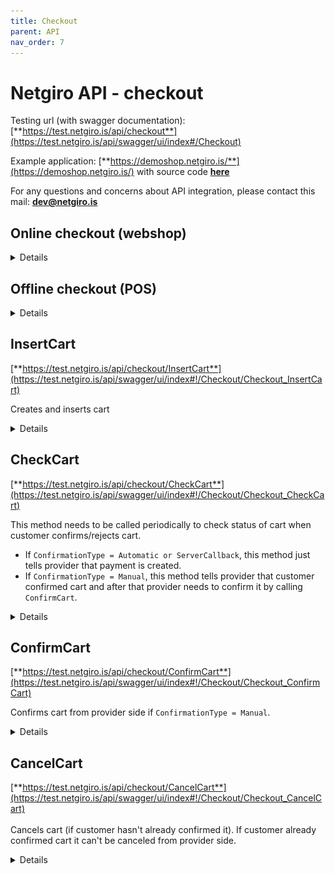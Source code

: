 ```yaml
---
title: Checkout
parent: API
nav_order: 7
---
```


# Netgiro API - checkout

Testing url (with swagger documentation): [**https://test.netgiro.is/api/checkout**](https://test.netgiro.is/api/swagger/ui/index#/Checkout)

Example application: [**https://demoshop.netgiro.is/**](https://demoshop.netgiro.is/) with source code [**here**](https://github.com/netgiro/api-demo-client)

For any questions and concerns about API integration, please contact this mail: **dev@netgiro.is**

## Online checkout (webshop)
<details><summary>Details</summary>
<p>
	
### Chronology
1. Provider calls `InsertCart` (specifies `ConfirmationType` and `CustomerId`)
2. Customer confirms cart *
3. Provider confirms cart **
	- If `ConfirmationType = Automatic` => Cart is confirmed automatically on server and provider just calls `CheckCart` periodically to check status of cart
	- If `ConfirmationType = Manual` => Provider calls `ConfirmCart`
	- If `ConfirmationType = ServerCallback` => Provider gets callback from server that cart is confirmed

### *Customer can confirm cart in 1 way (`CustomerId` param on `InsertCart`):
- If provider entered **GSM** as `CustomerId`
	- Customer gets **push notification** where he can accept/reject payment request (if customer doesn't have Netgiro mobile app he gets SMS to install it)

### **Provider can confirm cart in 3 ways (`ConfirmationType` param on `InsertCart`):
- If provider specified **ServerCallback** as `ConfirmationType` (`CallbackUrl` has to be specified)
	- Provider gets callback from server that payment is created
	- Provider doesn't need to confirm cart, just calls `CheckCart` periodically and checks if payment is created (or canceled if customer rejected)

- If provider specified **Automatic** as `ConfirmationType`
	- Server automatically creates payment after customer confirmation
	- Provider doesn't need to confirm cart, just calls `CheckCart` periodically and checks if payment is created (or canceled if customer rejected)

- If provider specified **Manual** as `ConfirmationType`
	- Server creates reservation after customer confirmation
	- Provider calls `CheckCart` periodically and checks if reservation is created (or canceled if customer rejected)
		- When `CheckCart` returns that reservation is created, provider needs to call `ConfirmCart` to create payment

	### Process flow

	![ng-checkout-flow-gsm](https://raw.githubusercontent.com/netgiro/netgiro.github.io/master/images/ng_checkout_flow_gsm_v2.png)
</p>
</details>

## Offline checkout (POS)
<details><summary>Details</summary>
<p>
	
### Chronology
1. Provider calls `InsertCart` (specifies `ConfirmationType` and `CustomerId`)
	- If provider didn't specified `CustomerId` he needs to call `ConfirmCart` (with `CustomerId`) after `InsertCart`
2. Customer confirms cart *
3. Provider confirms cart **
	- If `ConfirmationType = Automatic` => Cart is confirmed automatically on server and provider just calls `CheckCart` periodically to check status of cart
	- If `ConfirmationType = Manual` => Provider calls `ConfirmCart`
	- If `ConfirmationType = ServerCallback` => Provider gets callback from server that cart is confirmed
    
### *Customer can confirm cart in 3 ways (`CustomerId` param on `InsertCart` or `ConfirmCart`):
- If provider entered **GSM** as `CustomerId`
	- Customer gets **push notification** where he can accept/reject payment request (if customer doesn't have Netgiro mobile app he gets SMS to install it)
	- Customer accepts payment request

- If provider entered **SSN** as `CustomerId`
	- Customer gets **SMS with payment code**
	- Provider enters payment code and calls `ConfirmCart`

- If provider entered **AppCode** (customer reads it from mobile app) as `CustomerId`
	- Provider calls `ConfirmCart`
		
### **Provider can confirm cart in 3 ways (`CustomerId` param on `InsertCart`):
- If provider specified **ServerCallback** as `ConfirmationType` (`CallbackUrl` has to be specified)
	- **this is only possible if POS is connected with server which can receive callback from Netgiro api**
	- Provider gets callback from server that payment is created
	- Provider doesn't need to confirm cart, just calls `CheckCart` periodically and checks if payment is created (or canceled if customer rejected)

- If provider specified **Automatic** as `ConfirmationType`
	- Server automatically creates payment after customer confirmation
	- Provider doesn't need to confirm cart, just calls `CheckCart` periodically and checks if payment is created (or canceled if customer rejected)

- If provider specified **Manual** as `ConfirmationType`
	- Server creates reservation after customer confirmation
	- Provider calls `CheckCart` periodically and checks if reservation is created (or canceled if customer rejected)
	- When `CheckCart` returns that reservation is created, provider needs to call `ConfirmCart` to create payment
</p>
</details>

## InsertCart
[**https://test.netgiro.is/api/checkout/InsertCart**](https://test.netgiro.is/api/swagger/ui/index#!/Checkout/Checkout_InsertCart)

Creates and inserts cart

<details><summary>Details</summary>
<p>
	
Request body:

| Name  | Required | Description |
| ------------- | ------------- |------------- |
| Amount  | Yes | Total amount of the purchase  |
| Reference  | Yes | Reference |
| CustomerId* | Yes | SSN, SMS code, AppCode or GSM number for client identification |
| ConfirmationType** | Yes | Provider's way of confirming purchases after customer confirmation |
| CallbackUrl***| No | Url to which will be made post request after customer has confirmed the sale |
| Description | No | Purchase description |

***SSN** for testing is **1111111119**, **GSM** for testing is **7700001**

**Confirmation type values: `0 - automatic`, `1 - server callback`, `2 - manual`

***If you provide `CallbackUrl` on `InsertCart`:
  - Callback on that url will be received when customer confirms payment request in mobile app
  - Callback won't be received if customer cancelled, but `CheckCart` will check that cart is canceled
 <br> <br>

Response body:

| Name | Values |
| ------------- |------------- |
| Success | true, false |
| ResultCode | 200, 400 (or any other error code) |
| TransactionId | GUID (cart identifier used later for checking or canceling cart) |
| ProcessCartCheckIntervalMiliseconds | int? (The pace how often the cart should be checked by provider) |

Possible responses for `InsertCart`:
  - Successful insert
      - Success = true
      - ResultCode = Success (200)
      - TransactionId = GUID

  - Wrong gsm (or not a customer) or any other validation error
    - Success = false
    - ResultCode = GenericError (400) or any other error code
</p>
</details>

## CheckCart
[**https://test.netgiro.is/api/checkout/CheckCart**](https://test.netgiro.is/api/swagger/ui/index#!/Checkout/Checkout_CheckCart)

This method needs to be called periodically to check status of cart when customer confirms/rejects cart.
- If `ConfirmationType = Automatic or ServerCallback`, this method just tells provider that payment is created.
- If `ConfirmationType = Manual`, this method tells provider that customer confirmed cart and after that provider needs to confirm it by calling `ConfirmCart`.

<details><summary>Details</summary>
<p>
	
Request body:

| Name  | Required | Description |
| ------------- | ------------- |------------- |
| TransactionId  | Yes | Cart identifier  |

<br><br>
Response body:

| Name  | Values |
| ------------- | ------------- |
| Success | true, false |
| PaymentSuccessful | true, false (describes if cart is confirmed by customer) |
| ResultCode | 10200, 10201, 10425, 10426 |
| PaymentInfo | object with data about payment |

PayementInfo body:

| Name  | Values |
| ------------- | ------------- |
| TransactionId | Identifier of the payment in Netgíró system |
| InvoiceNumber | Invoice number for the payment |
| ReferenceNumber | Reference number parameter from the request, identifying the order in the providers system |
| StatusId | Status of payment: 1 - unconfirmed, 2 - confirmed, 5 - canceled |
| Created | Time when payment was created |
| TotalAmount | Amount of payment |

Possible responses for `CheckCart`:
  - Cart canceled or doesn't exist, etc.
    - Success = true
    - PaymentSuccessful = false
    - ResultCode = PaymentCanceled (10201)
	
  - Cart active, waiting for customer confirm or reject
    - Success = true
    - PaymentSuccessful = false
    - ResultCode = PendingCustomerConfirmation (10425)

  - Cart confirmed by customer, reservation created and provider needs to confirm purchase by calling `ConfirmCart` -> **this is only for cases where provider sends `ConfirmationType = Manual` on `InsertCart`**
    - Success = true
    - PaymentSuccessful = false
    - ResultCode = ReservationCreatedAndWaitingForProviderConfirm (10426)

  - Payment created
    - Success = true
    - PaymentSuccessful = TRUE
    - ResultCode = PaymentConfirmed (10200)
</p>
</details>

## ConfirmCart
[**https://test.netgiro.is/api/checkout/ConfirmCart**](https://test.netgiro.is/api/swagger/ui/index#!/Checkout/Checkout_ConfirmCart)

Confirms cart from provider side if `ConfirmationType = Manual`.

<details><summary>Details</summary>
<p>
	
Request body:

| Name  | Required | Description |
| ------------- | ------------- |------------- |
| TransactionId  | Yes | Cart identifier  |
| Identifier  | No | Customer identifier(SSN, app code, phone number) |

 <br> <br>
Response body:

| Name  | Values |
| ------------- | ------------- |
| Success | true, false |
| PaymentSuccessful | true, false |
| ResultCode | 200, 400 (or any other error code) |
| PaymentInfo | object with data about payment |

PayementInfo body:

| Name  | Values |
| ------------- | ------------- |
| TransactionId | Identifier of the payment in Netgíró system |
| InvoiceNumber | Invoice number for the payment |
| ReferenceNumber | Reference number parameter from the request, identifying the order in the providers system |
| StatusId | Status of payment: 1 - unconfirmed, 2 - confirmed, 5 - canceled |
| Created | Time when payment was created |
| TotalAmount | Amount of payment |

Possible responses for `ConfirmCart`:
  - Payment failed
    - Success = true
    - PaymentSuccessful = false
    - ResultCode = 400 or some error other code
    
  - Payment created
    - Success = true
    - PaymentSuccessful = true
    - ResultCode = PaymentConfirmed (10200)
</p>
</details>

## CancelCart
[**https://test.netgiro.is/api/checkout/CancelCart**](https://test.netgiro.is/api/swagger/ui/index#!/Checkout/Checkout_CancelCart)
 <br><br>
Cancels cart (if customer hasn't already confirmed it). If customer already confirmed cart it can't be canceled from provider side.

<details><summary>Details</summary>
<p>
	
Request body:

| Name  | Required | Description |
| ------------- | ------------- |------------- |
| TransactionId  | Yes | Cart identifier  |

 <br> <br>
Response body:

| Name  | Values |
| ------------- | ------------- |
| Success | true, false |
| ResultCode | 10200, 10201 |
| PaymentInfo | object with data about payment |

PayementInfo body:

| Name  | Values |
| ------------- | ------------- |
| TransactionId | Identifier of the payment in Netgíró system |
| InvoiceNumber | Invoice number for the payment |
| ReferenceNumber | Reference number parameter from the request, identifying the order in the providers system |
| StatusId | Status of payment: 1 - unconfirmed, 2 - confirmed, 5 - canceled |
| Created | Time when payment was created |
| TotalAmount | Amount of payment |

Possible responses for `CancelCart`:
  - Customer confirms before provider cancel (payment exists, can't be canceled)
    - Success = false
    - ResultCode = PaymentConfirmed (10200)
			
  - Provider cancels on time
    - Success = true
    - ResultCode = PaymentCanceled (10201)
</p>
</details>
